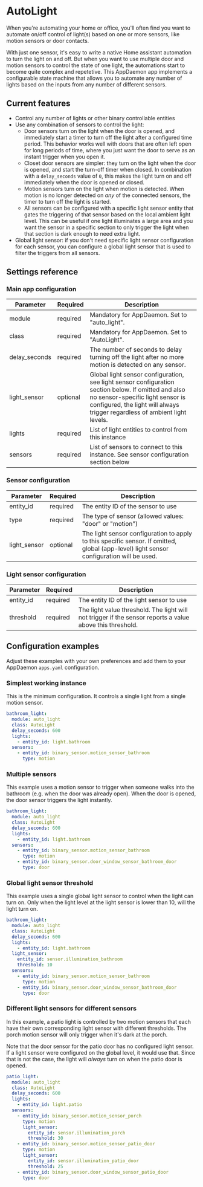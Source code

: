 # AutoLight
When you're automating your home or office, you'll often find you want to automate on/off control of light(s) based on one or more sensors, like motion sensors or door contacts.

With just one sensor, it's easy to write a native Home assistant automation to turn the light on and off. But when you want to use multiple door and motion sensors to control the state of one light, the automations start to become quite complex and repetetive. This AppDaemon app implements a configurable state machine that allows you to automate any number of lights based on the inputs from any number of different sensors.

## Current features
* Control any number of lights or other binary controllable entities
* Use any combination of sensors to control the light:
  * Door sensors turn on the light when the door is opened, and immediately start a timer to turn off the light after a configured time period. This behavior works well with doors that are often left open for long periods of time, where you just want the door to serve as an instant trigger when you open it.
  * Closet door sensors are simpler: they turn on the light when the door is opened, and start the turn-off timer when closed. In combination with a `delay_seconds` value of `0`, this makes the light turn on and off immediately when the door is opened or closed.
  * Motion sensors turn on the light when motion is detected. When motion is no longer detected on _any_ of the connected sensors, the timer to turn off the light is started.
  * All sensors can be configured with a specific light sensor entity that gates the triggering of that sensor based on the local ambient light level. This can be useful if one light illuminates a large area and you want the sensor in a specific section to only trigger the light when that section is dark enough to need extra light.
* Global light sensor: if you don't need specific light sensor configuration for each sensor, you can configure a global light sensor that is used to filter the triggers from all sensors.

## Settings reference
### Main app configuration
<table>
    <thead>
        <tr>
            <th>
                Parameter
            </th>
            <th>
                Required
            </th>
            <th>
                Description
            </th>
        </tr>
    </thead>
    <tbody>
      <tr>
        <td>
          module
        </td>
        <td>
          required
        </td>
        <td>
          Mandatory for AppDaemon. Set to "auto_light".
        </td>
      </tr>
      <tr>
        <td>
          class
        </td>
        <td>
          required
        </td>
        <td>
          Mandatory for AppDaemon. Set to "AutoLight".
        </td>
      </tr>
      <tr>
        <td>
          delay_seconds
        </td>
        <td>
          required
        </td>
        <td>
          The number of seconds to delay turning off the light after no more motion is detected on any sensor.
        </td>
      </tr>
      <tr>
        <td>
          light_sensor
        </td>
        <td>
          optional
        </td>
        <td>
          Global light sensor configuration, see light sensor configuration section below. If omitted and also no sensor-specific light sensor is configured, the light will always trigger regardless of ambient light levels.
        </td>
      </tr>
      <tr>
        <td>
          lights
        </td>
        <td>
          required
        </td>
        <td>
          List of light entities to control from this instance
        </td>
      </tr>
      <tr>
        <td>
          sensors
        </td>
        <td>
          required
        </td>
        <td>
          List of sensors to connect to this instance. See sensor configuration section below
        </td>
      </tr>
    </tbody>
</table>

### Sensor configuration
<table>
    <thead>
        <tr>
            <th>
                Parameter
            </th>
            <th>
                Required
            </th>
            <th>
                Description
            </th>
        </tr>
    </thead>
    <tbody>
      <tr>
        <td>
          entity_id
        </td>
        <td>
          required
        </td>
        <td>
          The entity ID of the sensor to use
        </td>
      </tr>
      <tr>
        <td>
          type
        </td>
        <td>
          required
        </td>
        <td>
          The type of sensor (allowed values: "door" or "motion")
        </td>
      </tr>
      <tr>
        <td>
          light_sensor
        </td>
        <td>
          optional
        </td>
        <td>
          The light sensor configuration to apply to this specific sensor. If omitted, global (app-level) light sensor configuration will be used.
        </td>
      </tr>
    </tbody>
</table>

### Light sensor configuration
<table>
    <thead>
        <tr>
            <th>
                Parameter
            </th>
            <th>
                Required
            </th>
            <th>
                Description
            </th>
        </tr>
    </thead>
    <tbody>
      <tr>
        <td>
          entity_id
        </td>
        <td>
          required
        </td>
        <td>
          The entity ID of the light sensor to use
        </td>
      </tr>
      <tr>
        <td>
          threshold
        </td>
        <td>
          required
        </td>
        <td>
          The light value threshold. The light will not trigger if the sensor reports a value above this threshold.
        </td>
      </tr>
    </tbody>
</table>

## Configuration examples
Adjust these examples with your own preferences and add them to your AppDaemon `apps.yaml` configuration.

### Simplest working instance
This is the minimum configuration. It controls a single light from a single motion sensor.
```yaml
bathroom_light:
  module: auto_light
  class: AutoLight
  delay_seconds: 600
  lights:
    - entity_id: light.bathroom
  sensors: 
    - entity_id: binary_sensor.motion_sensor_bathroom
      type: motion
```

### Multiple sensors
This example uses a motion sensor to trigger when someone walks into the bathroom (e.g. when the door was already open). When the door is opened, the door sensor triggers the light instantly.
```yaml
bathroom_light:
  module: auto_light
  class: AutoLight
  delay_seconds: 600
  lights:
    - entity_id: light.bathroom
  sensors: 
    - entity_id: binary_sensor.motion_sensor_bathroom
      type: motion
    - entity_id: binary_sensor.door_window_sensor_bathroom_door
      type: door
```

### Global light sensor threshold
This example uses a single global light sensor to control when the light can turn on. Only when the light level at the light sensor is lower than 10, will the light turn on.
```yaml
bathroom_light:
  module: auto_light
  class: AutoLight
  delay_seconds: 600
  lights:
    - entity_id: light.bathroom
  light_sensor: 
    entity_id: sensor.illumination_bathroom
    threshold: 10
  sensors: 
    - entity_id: binary_sensor.motion_sensor_bathroom
      type: motion
    - entity_id: binary_sensor.door_window_sensor_bathroom_door
      type: door
```

### Different light sensors for different sensors
In this example, a patio light is controlled by two motion sensors that each have their own corresponding light sensor with different thresholds. The porch motion sensor will only trigger when it's dark at the porch.

Note that the door sensor for the patio door has no configured light sensor. If a light sensor were configured on the global level, it would use that. Since that is not the case, the light will _always_ turn on when the patio door is opened.
```yaml
patio_light:
  module: auto_light
  class: AutoLight
  delay_seconds: 600
  lights:
    - entity_id: light.patio
  sensors: 
    - entity_id: binary_sensor.motion_sensor_porch
      type: motion
      light_sensor: 
        entity_id: sensor.illumination_porch
        threshold: 30
    - entity_id: binary_sensor.motion_sensor_patio_door
      type: motion
      light_sensor: 
        entity_id: sensor.illumination_patio_door
        threshold: 25
    - entity_id: binary_sensor.door_window_sensor_patio_door
      type: door
```
